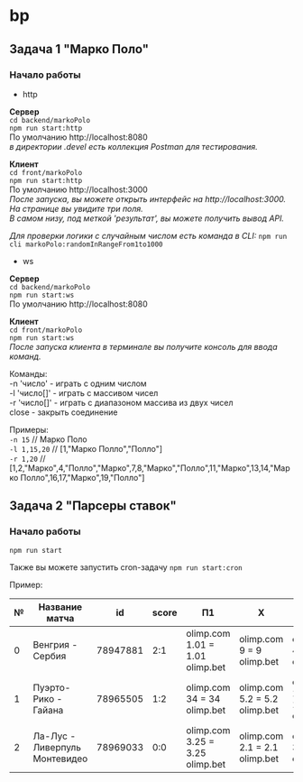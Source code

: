 # bp

## Задача 1 "Марко Поло"
### Начало работы

- http

**Сервер**  
`cd backend/markoPolo`  
`npm run start:http`  
По умолчанию http://localhost:8080  
_в директории .devel есть коллекция Postman для тестирования._

**Клиент**  
`cd front/markoPolo`  
`npm run start:http`  
По умолчанию http://localhost:3000  
_После запуска, вы можете открыть интерфейс на http://localhost:3000.  
На странице вы увидите три поля.  
В самом низу, под меткой 'результат', вы можете получить вывод API._

_Для проверки логики с случайным числом есть команда в CLI:_
`npm run cli markoPolo:randomInRangeFrom1to1000`

- ws

**Сервер**  
`cd backend/markoPolo`  
`npm run start:ws`  
По умолчанию http://localhost:8080

**Клиент**  
`cd front/markoPolo`  
`npm run start:ws`  
_После запуска клиента в терминале вы получите консоль для ввода команд._

Команды:  
-n 'число' - играть с одним числом  
-l 'число[]' - играть с массивом чисел  
-r 'число[]' - играть с диапазоном массива из двух чисел  
close - закрыть соединение

Примеры:  
`-n 15` // Марко Поло  
`-l 1,15,20` // [1,"Марко Полло","Полло"]  
`-r 1,20` // [1,2,"Марко",4,"Полло","Марко",7,8,"Марко","Полло",11,"Марко",13,14,"Марко Полло",16,17,"Марко",19,"Полло"]

## Задача 2 "Парсеры ставок"

### Начало работы

`npm run start`

Также вы можете запустить cron-задачу `npm run start:cron`

Пример:

| №   | Название матча                  | id       | score | П1                                  | X                            | П2                                  |
| --- | ------------------------------- | -------- | ----- | ----------------------------------- | --------------------------- | ----------------------------------- |
| 0   | Венгрия - Сербия                | 78947881 | 2:1   | olimp.com 1.01 = 1.01 olimp.bet    | olimp.com 9 = 9 olimp.bet    | olimp.com 41 = 41 olimp.bet    |
| 1   | Пуэрто-Рико - Гайана            | 78965505 | 1:2   | olimp.com 34 = 34 olimp.bet        | olimp.com 5.2 = 5.2 olimp.bet | olimp.com 1.15 = 1.15 olimp.bet |
| 2   | Ла-Лус - Ливерпуль Монтевидео  | 78969033 | 0:0   | olimp.com 3.25 = 3.25 olimp.bet    | olimp.com 2.1 = 2.1 olimp.bet  | olimp.com 3.5 = 3.5 olimp.bet  |